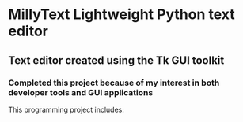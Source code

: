 # MillyText Lightweight Python text editor
## Text editor created using the Tk GUI toolkit
### Completed this project because of my interest in both developer tools and GUI applications

This programming project includes:
